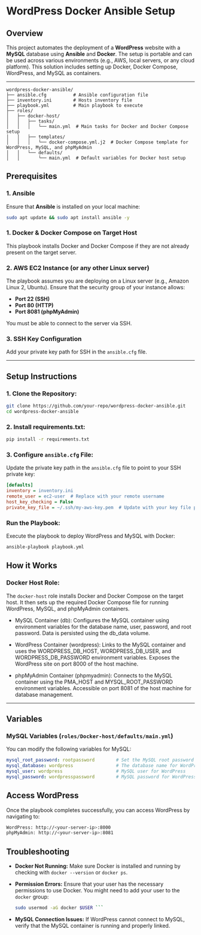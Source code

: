 # WordPress Docker Ansible Setup

## Overview

This project automates the deployment of a **WordPress** website with a **MySQL** database using **Ansible** and **Docker**. The setup is portable and can be used across various environments (e.g., AWS, local servers, or any cloud platform). This solution includes setting up Docker, Docker Compose, WordPress, and MySQL as containers.

---

```
wordpress-docker-ansible/
├── ansible.cfg          # Ansible configuration file
├── inventory.ini        # Hosts inventory file
├── playbook.yml         # Main playbook to execute
├── roles/
│   ├── docker-host/     
│   │   ├── tasks/        
│   │   │   └── main.yml  # Main tasks for Docker and Docker Compose setup
│   │   ├── templates/    
│   │   │   └── docker-compose.yml.j2  # Docker Compose template for WordPress, MySQL, and phpMyAdmin
│   │   └── defaults/     
│   │       └── main.yml  # Default variables for Docker host setup

```

## Prerequisites

### 1. **Ansible**
Ensure that **Ansible** is installed on your local machine:

```bash
sudo apt update && sudo apt install ansible -y
```


### 1. **Docker & Docker Compose on Target Host**
This playbook installs Docker and Docker Compose if they are not already present on the target server.

### 2. **AWS EC2 Instance (or any other Linux server)**
The playbook assumes you are deploying on a Linux server (e.g., Amazon Linux 2, Ubuntu). Ensure that the security group of your instance allows:

- **Port 22 (SSH)**
- **Port 80 (HTTP)**
- **Port 8081 (phpMyAdmin)**

You must be able to connect to the server via SSH.

### 3. **SSH Key Configuration**
Add your private key path for SSH in the `ansible.cfg` file.

---

## Setup Instructions

### 1. **Clone the Repository:**

```bash
git clone https://github.com/your-repo/wordpress-docker-ansible.git
cd wordpress-docker-ansible
```
### 2. Install requirements.txt:

```bash
pip install -r requirements.txt
```
### 3. Configure `ansible.cfg` File:
Update the private key path in the `ansible.cfg` file to point to your SSH private key:

```ini
[defaults]
inventory = inventory.ini
remote_user = ec2-user  # Replace with your remote username
host_key_checking = False
private_key_file = ~/.ssh/my-aws-key.pem  # Update with your key file path
```

### Run the Playbook:
Execute the playbook to deploy WordPress and MySQL with Docker:

```bash
ansible-playbook playbook.yml
```

## How it Works

### Docker Host Role:
The `docker-host` role installs Docker and Docker Compose on the target host. It then sets up the required Docker Compose file for running WordPress, MySQL, and phpMyAdmin containers.

- MySQL Container (db):
Configures the MySQL container using environment variables for the database name, user, password, and root password.
Data is persisted using the db_data volume.

- WordPress Container (wordpress):
Links to the MySQL container and uses the WORDPRESS_DB_HOST, WORDPRESS_DB_USER, and WORDPRESS_DB_PASSWORD environment variables.
Exposes the WordPress site on port 8000 of the host machine.

- phpMyAdmin Container (phpmyadmin):
Connects to the MySQL container using the PMA_HOST and MYSQL_ROOT_PASSWORD environment variables.
Accessible on port 8081 of the host machine for database management.
---

## Variables

### MySQL Variables (`roles/Docker-host/defaults/main.yml`)
You can modify the following variables for MySQL:

```yaml
mysql_root_password: rootpassword        # Set the MySQL root password
mysql_database: wordpress                # The database name for WordPress
mysql_user: wordpress                    # MySQL user for WordPress
mysql_password: wordpresspassword        # MySQL password for WordPress user
```

## Access WordPress
Once the playbook completes successfully, you can access WordPress by navigating to:

```bash
WordPress: http://<your-server-ip>:8000
phpMyAdmin: http://<your-server-ip>:8081
```

## Troubleshooting

- **Docker Not Running:** Make sure Docker is installed and running by checking with `docker --version` or `docker ps`.

- **Permission Errors:** Ensure that your user has the necessary permissions to use Docker. You might need to add your user to the `docker` group:

  ```bash
  sudo usermod -aG docker $USER ```

- **MySQL Connection Issues:**  If WordPress cannot connect to MySQL, verify that the MySQL container is running and properly linked.